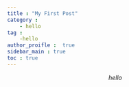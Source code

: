 ```yaml
---
title : "My First Post"
category :
    - hello
tag :
    -hello
author_proifle :  true
sidebar_main : true
toc : true
---
```

$$hello$$